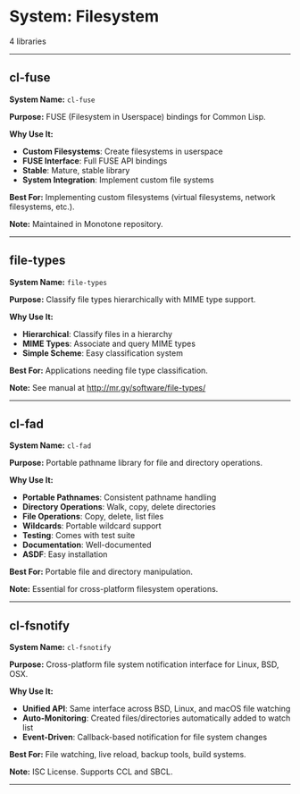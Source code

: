 # System: Filesystem

4 libraries

---

## cl-fuse

**System Name:** `cl-fuse`

**Purpose:** FUSE (Filesystem in Userspace) bindings for Common Lisp.

**Why Use It:**
- **Custom Filesystems**: Create filesystems in userspace
- **FUSE Interface**: Full FUSE API bindings
- **Stable**: Mature, stable library
- **System Integration**: Implement custom file systems

**Best For:** Implementing custom filesystems (virtual filesystems, network filesystems, etc.).

**Note:** Maintained in Monotone repository.

---


## file-types

**System Name:** `file-types`

**Purpose:** Classify file types hierarchically with MIME type support.

**Why Use It:**
- **Hierarchical**: Classify files in a hierarchy
- **MIME Types**: Associate and query MIME types
- **Simple Scheme**: Easy classification system

**Best For:** Applications needing file type classification.

**Note:** See manual at http://mr.gy/software/file-types/

---


## cl-fad

**System Name:** `cl-fad`

**Purpose:** Portable pathname library for file and directory operations.

**Why Use It:**
- **Portable Pathnames**: Consistent pathname handling
- **Directory Operations**: Walk, copy, delete directories
- **File Operations**: Copy, delete, list files
- **Wildcards**: Portable wildcard support
- **Testing**: Comes with test suite
- **Documentation**: Well-documented
- **ASDF**: Easy installation

**Best For:** Portable file and directory manipulation.

**Note:** Essential for cross-platform filesystem operations.

---


## cl-fsnotify

**System Name:** `cl-fsnotify`

**Purpose:** Cross-platform file system notification interface for Linux, BSD, OSX.

**Why Use It:**
- **Unified API**: Same interface across BSD, Linux, and macOS file watching
- **Auto-Monitoring**: Created files/directories automatically added to watch list
- **Event-Driven**: Callback-based notification for file system changes

**Best For:** File watching, live reload, backup tools, build systems.

**Note:** ISC License. Supports CCL and SBCL.

---


